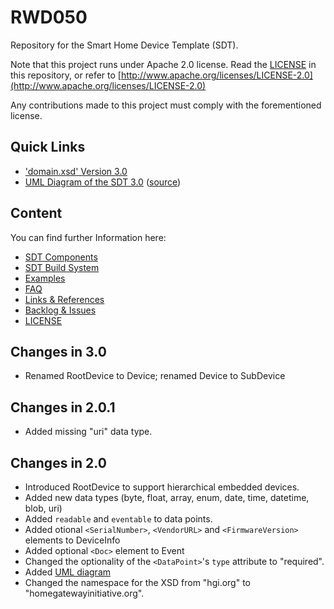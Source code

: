 # RWD050

Repository for the Smart Home Device Template (SDT).

Note that this project runs under Apache 2.0 license. Read the [LICENSE](LICENSE) in this repository, or refer to [http://www.apache.org/licenses/LICENSE-2.0](http://www.apache.org/licenses/LICENSE-2.0)

Any contributions made to this project must comply with the forementioned license.

## Quick Links
- ['domain.xsd' Version 3.0](SDT/schema3.0/src/domain.xsd)
- [UML Diagram of the SDT 3.0](SDT/schema3.0/docs/images/SDT3.0_UML.png) ([source](SDT/schema3.0/docs/SDT_UML.uxf))


## Content

You can find further Information here:

- [SDT Components](SDT/schema3.0/docs/SDT_Components.md)
- [SDT Build System](SDT/schema3.0/docs/SDT%20Build%20System.md)
- [Examples](SDT/schema3.0/docs/Examples.md) 
- [FAQ](SDT/schema3.0/docs/FAQ.md)
- [Links & References](SDT/schema3.0/docs/Links.md)
- [Backlog & Issues](SDT/schema3.0/docs/Backlog.md)
- [LICENSE](LICENSE)

## Changes in 3.0
- Renamed RootDevice to Device; renamed Device to SubDevice

## Changes in 2.0.1
- Added missing "uri" data type.

## Changes in 2.0
- Introduced RootDevice to support hierarchical embedded devices.
- Added new data types (byte, float, array, enum, date, time, datetime, blob, uri)
- Added ``readable`` and ``eventable`` to data points.
- Added otional ``<SerialNumber>``, ``<VendorURL>`` and ``<FirmwareVersion>`` elements to DeviceInfo
- Added optional ``<Doc>`` element to Event
- Changed the optionality of the ``<DataPoint>``'s ``type`` attribute to "required".
- Added [UML diagram](SDT/schema2.0/docs/SDT_Components.md)
- Changed the namespace for the XSD from "hgi.org" to "homegatewayinitiative.org".

